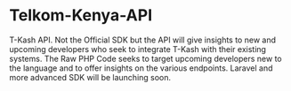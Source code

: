 # Telkom-Kenya-API
T-Kash API. Not the Official SDK but the API will give insights to new and upcoming developers who seek to integrate T-Kash with their existing systems. The Raw PHP Code seeks to target upcoming developers new to the language and to offer insights on the various endpoints. Laravel and more advanced SDK will be launching soon.
